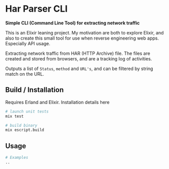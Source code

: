 # Har Parser CLI


**Simple CLI (Command Line Tool) for extracting network traffic**

This is an Elixir leaning project. My motivation are both to explore Elixir, and also to create this small tool for use when reverse engineering web apps. Especially API usage.

Extracting network traffic from HAR (HTTP Archive) file. The files are created and stored from browsers, and are a tracking log of activities.

Outputs a list of `Status`, `method` and `URL's`, and can be filtered by string match on the URL.


## Build / Installation
Requires Erland and Elixir. Installation details here 
```bash
# launch unit tests
mix test

# build binary
mix escript.build
```
## Usage

```bash
# Examples
..
```
